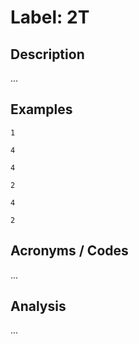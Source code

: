 # Label: 2T

## Description

...

## Examples

```
1
```

```
4
```

```
4
```

```
2
```

```
4
```

```
2
```

## Acronyms / Codes

...

## Analysis

...
